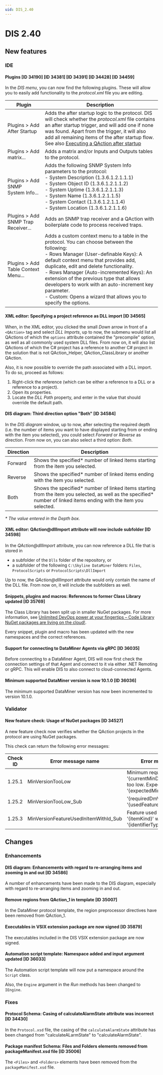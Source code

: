 ```yaml
---
uid: DIS_2.40
---
```


# DIS 2.40

## New features

### IDE

#### Plugins [ID 34190] [ID 34381] [ID 34391] [ID 34428] [ID 34459]

In the *DIS menu*, you can now find the following plugins. These will allow you to easily add functionality to the *protocol.xml* file you are editing.

| Plugin | Description |
|--------|-------------|
| Plugins \> Add After Startup | Adds the after startup logic to the protocol. DIS will check whether the *protocol.xml* file contains an after startup trigger, and will add one if none was found. Apart from the trigger, it will also add all remaining items of the after startup flow.<br>See also [Executing a QAction after startup](xref:LogicExamples#executing-a-qaction-after-startup) |
| Plugins \> Add matrix... | Adds a matrix and/or Inputs and Outputs tables to the protocol. |
| Plugins \> Add SNMP System Info... | Adds the following SNMP System Info parameters to the protocol:<br>- System Description (1.3.6.1.2.1.1.1)<br>- System Object ID (1.3.6.1.2.1.1.2)<br>- System Uptime (1.3.6.1.2.1.1.3)<br>- System Name (1.3.6.1.2.1.1.5)<br>- System Contact (1.3.6.1.2.1.1.4)<br>- System Location (1.3.6.1.2.1.1.6) |
| Plugins \> Add SNMP Trap Receiver... | Adds an SNMP trap receiver and a QAction with boilerplate code to process received traps. |
| Plugins \> Add Table Context Menu... | Adds a custom context menu to a table in the protocol. You can choose between the following:<br>- Rows Manager (User-definable Keys): A default context menu that provides add, duplicate, edit and delete functionality.<br>- Rows Manager (Auto-incremented Keys): An extension of the previous type that allows developers to work with an auto-increment key parameter.<br>- Custom: Opens a wizard that allows you to specify the options. |

#### XML editor: Specifying a project reference as DLL import [ID 34565]

When, in the XML editor, you clicked the small *Down* arrow in front of a `<QAction>` tag and select *DLL Imports*, up to now, the submenu would list all QActions of which the `options` attribute contained the "precompile" option, as well as all commonly used system DLL files. From now on, it will also list QActions of which the C# project has a reference to another C# project in the solution that is not QAction_Helper, QAction_ClassLibrary or another QAction.

Also, it is now possible to override the path associated with a DLL import. To do so, proceed as follows:

1. Right-click the reference (which can be either a reference to a DLL or a reference to a project).
1. Open its properties.
1. Locate the *DLL Path* property, and enter in the value that should override the default path.

#### DIS diagram: Third direction option "Both" [ID 34584]

In the *DIS diagram* window, up to now, after selecting the required depth (i.e. the number of items you want to have displayed starting from or ending with the item you selected), you could select *Forward* or *Reverse* as direction. From now on, you can also select a third option: *Both*.

| Direction | Description |
|-----------|-------------|
| Forward   | Shows the specified\* number of linked items starting from the item you selected. |
| Reverse   | Shows the specified\* number of linked items ending with the item you selected.   |
| Both      | Shows the specified\* number of linked items starting from the item you selected, as well as the specified\* number of linked items ending with the item you selected. |

*\* The value entered in the Depth box.*

#### XML editor: QAction\@dllImport attribute will now include subfolder [ID 34598]

In the *QAction\@dllImport* attribute, you can now reference a DLL file that is stored in

- a subfolder of the `Dlls` folder of the repository, or
- a subfolder of the following `C:\Skyline DataMiner` folders: `Files`, `ProtocolScripts` or `ProtocolScripts\DllImport`

Up to now, the *QAction\@dllImport* attribute would only contain the name of the DLL file. From now on, it will include the subfolders as well.

#### Snippets, plugins and macros: References to former Class Library updated [ID 35769]

The Class Library has been split up in smaller NuGet packages. For more information, see [Unlimited DevOps power at your fingertips – Code Library NuGet packages are living on the cloud!](https://community.dataminer.services/unlimited-devops-power-at-your-fingertips-code-library-nuget-packages-are-living-on-the-cloud).

Every snippet, plugin and macro has been updated with the new namespaces and the correct references.

#### Support for connecting to DataMiner Agents via gRPC [ID 36035]

Before connecting to a DataMiner Agent, DIS will now first check the connection settings of that Agent and connect to it via either .NET Remoting or gRPC. This will enable DIS to also connect to cloud-connected Agents.

#### Minimum supported DataMiner version is now 10.1.0 [ID 36036]

The minimum supported DataMiner version has now been incremented to version 10.1.0.

### Validator

#### New feature check: Usage of NuGet packages [ID 34527]

A new feature check now verifies whether the QAction projects in the protocol are using NuGet packages.

This check can return the following error messages:

| Check ID | Error message name | Error message |
|--|--|--|
| 1.25.1 | MinVersionTooLow | Minimum required version '{currentMinDmVersion}' too low. Expected value '{expectedMinDmVersion}'. |
| 1.25.2 | MinVersionTooLow_Sub | '{requiredDmVersion}' : '{usedFeature}' |
| 1.25.3 | MinVersionFeatureUsedInItemWithId_Sub | Feature used in '{itemKind}' with '{identifierType}' '{itemId}'. |

## Changes

### Enhancements

#### DIS diagram: Enhancements with regard to re-arranging items and zooming in and out [ID 34586]

A number of enhancements have been made to the DIS diagram, especially with regard to re-arranging items and zooming in and out.

#### Remove regions from QAction_1 in template [ID 35007]

In the DataMiner protocol template, the region preprocessor directives have been removed from QAction_1.

#### Executables in VSIX extension package are now signed [ID 35879]

The executables included in the DIS VSIX extension package are now signed.

#### Automation script template: Namespace added and input argument updated [ID 36033]

The Automation script template will now put a namespace around the `Script` class.

Also, the `Engine` argument in the *Run* methods has been changed to `IEngine`.

### Fixes

#### Protocol Schema: Casing of calculateAlarmState attribute was incorrect [ID 34430]

In the `Protocol.xsd` file, the casing of the `calculateAlarmState` attribute has been changed from "calculateALarmState" to "calculateAlarmState".

#### Package manifest Schema: Files and Folders elements removed from packageManifest.xsd file [ID 35006]

The `<Files>` and `<Folders>` elements have been removed from the `packageManifest.xsd` file.
